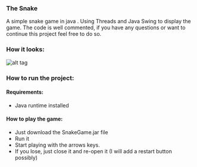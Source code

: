 ﻿### The Snake

A simple snake game in java .
Using Threads and Java Swing to display the game.
The code is well commented, if you have any questions or want to continue this project feel free to do so.

### How it looks:
![alt tag](http://i62.tinypic.com/behbw3.png)

### How to run the project:

#### Requirements:
* Java runtime installed

#### How to play the game:

* Just download the SnakeGame.jar file
* Run it 
* Start playing with the arrows keys. 
* If you lose, just close it and re-open it (I will add a restart button possibly)
